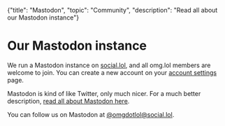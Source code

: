 {"title": "Mastodon", "topic": "Community", "description": "Read all about our Mastodon instance"}

# Our Mastodon instance

We run a Mastodon instance on [social.lol](https://social.lol), and all omg.lol members are welcome to join. You can create a new account on your [account settings](/account) page.

Mastodon is kind of like Twitter, only much nicer. For a much better description, [read all about Mastodon here](https://joinmastodon.org).

You can follow us on Mastodon at [@omgdotlol@social.lol](https://social.lol/@omgdotlol).